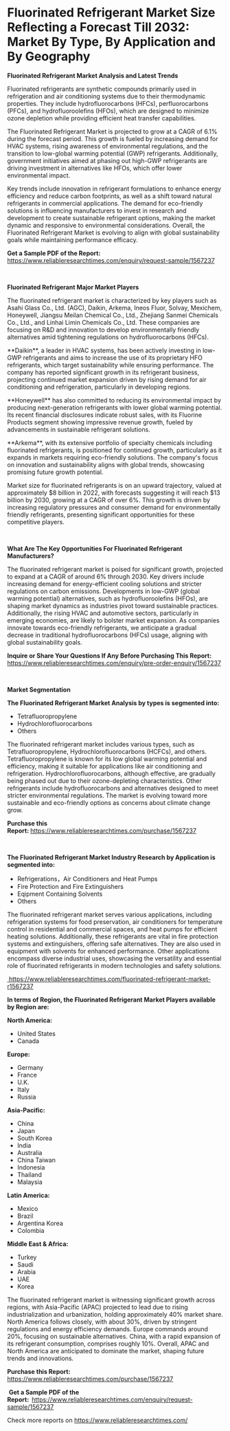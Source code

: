 <p><h1>Fluorinated Refrigerant Market Size Reflecting a Forecast Till 2032: Market By Type, By Application and By Geography</h1></p><p><strong>Fluorinated Refrigerant Market Analysis and Latest Trends</strong></p>
<p><p>Fluorinated refrigerants are synthetic compounds primarily used in refrigeration and air conditioning systems due to their thermodynamic properties. They include hydrofluorocarbons (HFCs), perfluorocarbons (PFCs), and hydrofluoroolefins (HFOs), which are designed to minimize ozone depletion while providing efficient heat transfer capabilities.</p><p>The Fluorinated Refrigerant Market is projected to grow at a CAGR of 6.1% during the forecast period. This growth is fueled by increasing demand for HVAC systems, rising awareness of environmental regulations, and the transition to low-global warming potential (GWP) refrigerants. Additionally, government initiatives aimed at phasing out high-GWP refrigerants are driving investment in alternatives like HFOs, which offer lower environmental impact.</p><p>Key trends include innovation in refrigerant formulations to enhance energy efficiency and reduce carbon footprints, as well as a shift toward natural refrigerants in commercial applications. The demand for eco-friendly solutions is influencing manufacturers to invest in research and development to create sustainable refrigerant options, making the market dynamic and responsive to environmental considerations. Overall, the Fluorinated Refrigerant Market is evolving to align with global sustainability goals while maintaining performance efficacy.</p></p>
<p><strong>Get a Sample PDF of the Report:&nbsp;</strong> <a href="https://www.reliableresearchtimes.com/enquiry/request-sample/1567237?utm_campaign=3059&utm_medium=2&utm_source=Github&utm_content=ia&utm_term=22032025&utm_id=fluorinated-refrigerant">https://www.reliableresearchtimes.com/enquiry/request-sample/1567237</a></p>
<p>&nbsp;</p>
<p><strong>Fluorinated Refrigerant Major Market Players</strong></p>
<p><p>The fluorinated refrigerant market is characterized by key players such as Asahi Glass Co., Ltd. (AGC), Daikin, Arkema, Ineos Fluor, Solvay, Mexichem, Honeywell, Jiangsu Meilan Chemical Co., Ltd., Zhejiang Sanmei Chemicals Co., Ltd., and Linhai Limin Chemicals Co., Ltd. These companies are focusing on R&D and innovation to develop environmentally friendly alternatives amid tightening regulations on hydrofluorocarbons (HFCs).</p><p>**Daikin**, a leader in HVAC systems, has been actively investing in low-GWP refrigerants and aims to increase the use of its proprietary HFO refrigerants, which target sustainability while ensuring performance. The company has reported significant growth in its refrigerant business, projecting continued market expansion driven by rising demand for air conditioning and refrigeration, particularly in developing regions.</p><p>**Honeywell** has also committed to reducing its environmental impact by producing next-generation refrigerants with lower global warming potential. Its recent financial disclosures indicate robust sales, with its Fluorine Products segment showing impressive revenue growth, fueled by advancements in sustainable refrigerant solutions.</p><p>**Arkema**, with its extensive portfolio of specialty chemicals including fluorinated refrigerants, is positioned for continued growth, particularly as it expands in markets requiring eco-friendly solutions. The company's focus on innovation and sustainability aligns with global trends, showcasing promising future growth potential.</p><p>Market size for fluorinated refrigerants is on an upward trajectory, valued at approximately $8 billion in 2022, with forecasts suggesting it will reach $13 billion by 2030, growing at a CAGR of over 6%. This growth is driven by increasing regulatory pressures and consumer demand for environmentally friendly refrigerants, presenting significant opportunities for these competitive players.</p></p>
<p>&nbsp;</p>
<p><strong>What Are The Key Opportunities For Fluorinated Refrigerant Manufacturers?</strong></p>
<p><p>The fluorinated refrigerant market is poised for significant growth, projected to expand at a CAGR of around 6% through 2030. Key drivers include increasing demand for energy-efficient cooling solutions and stricter regulations on carbon emissions. Developments in low-GWP (global warming potential) alternatives, such as hydrofluoroolefins (HFOs), are shaping market dynamics as industries pivot toward sustainable practices. Additionally, the rising HVAC and automotive sectors, particularly in emerging economies, are likely to bolster market expansion. As companies innovate towards eco-friendly refrigerants, we anticipate a gradual decrease in traditional hydrofluorocarbons (HFCs) usage, aligning with global sustainability goals.</p></p>
<p><strong>Inquire or Share Your Questions If Any Before Purchasing This Report:</strong> <a href="https://www.reliableresearchtimes.com/enquiry/pre-order-enquiry/1567237?utm_campaign=3059&utm_medium=2&utm_source=Github&utm_content=ia&utm_term=22032025&utm_id=fluorinated-refrigerant">https://www.reliableresearchtimes.com/enquiry/pre-order-enquiry/1567237</a></p>
<p>&nbsp;</p>
<p><strong>Market Segmentation</strong></p>
<p><strong>The Fluorinated Refrigerant Market Analysis by types is segmented into:</strong></p>
<p><ul><li>Tetrafluoropropylene</li><li>Hydrochlorofluorocarbons</li><li>Others</li></ul></p>
<p><p>The fluorinated refrigerant market includes various types, such as Tetrafluoropropylene, Hydrochlorofluorocarbons (HCFCs), and others. Tetrafluoropropylene is known for its low global warming potential and efficiency, making it suitable for applications like air conditioning and refrigeration. Hydrochlorofluorocarbons, although effective, are gradually being phased out due to their ozone-depleting characteristics. Other refrigerants include hydrofluorocarbons and alternatives designed to meet stricter environmental regulations. The market is evolving toward more sustainable and eco-friendly options as concerns about climate change grow.</p></p>
<p><strong>Purchase this Report:&nbsp;</strong><a href="https://www.reliableresearchtimes.com/purchase/1567237?utm_campaign=3059&utm_medium=2&utm_source=Github&utm_content=ia&utm_term=22032025&utm_id=fluorinated-refrigerant">https://www.reliableresearchtimes.com/purchase/1567237</a></p>
<p>&nbsp;</p>
<p><strong>The Fluorinated Refrigerant Market Industry Research by Application is segmented into:</strong></p>
<p><ul><li>Refrigerations，Air Conditioners and Heat Pumps</li><li>Fire Protection and Fire Extinguishers</li><li>Eqipment Containing Solvents</li><li>Others</li></ul></p>
<p><p>The fluorinated refrigerant market serves various applications, including refrigeration systems for food preservation, air conditioners for temperature control in residential and commercial spaces, and heat pumps for efficient heating solutions. Additionally, these refrigerants are vital in fire protection systems and extinguishers, offering safe alternatives. They are also used in equipment with solvents for enhanced performance. Other applications encompass diverse industrial uses, showcasing the versatility and essential role of fluorinated refrigerants in modern technologies and safety solutions.</p></p>
<p><a href="https://www.reliableresearchtimes.com/fluorinated-refrigerant-market-r1567237?utm_campaign=3059&utm_medium=2&utm_source=Github&utm_content=ia&utm_term=22032025&utm_id=fluorinated-refrigerant">&nbsp;https://www.reliableresearchtimes.com/fluorinated-refrigerant-market-r1567237</a></p>
<p><strong>In terms of Region, the Fluorinated Refrigerant Market Players available by Region are:</strong></p>
<p>
    <p> <strong> North America: </strong>
        <ul>
            <li>United States</li>
            <li>Canada</li>
        </ul>
        </p> 
    <p> <strong> Europe: </strong>
        <ul>
            <li>Germany</li>
            <li>France</li>
            <li>U.K.</li>
            <li>Italy</li>
            <li>Russia</li>
        </ul>
        </p> 
    <p> <strong> Asia-Pacific: </strong>
        <ul>
            <li>China</li>
            <li>Japan</li>
            <li>South Korea</li>
            <li>India</li>
            <li>Australia</li>
            <li>China Taiwan</li>
            <li>Indonesia</li>
            <li>Thailand</li>
            <li>Malaysia</li>
        </ul>
        </p> 
    <p> <strong> Latin America: </strong>
        <ul>
            <li>Mexico</li>
            <li>Brazil</li>
            <li>Argentina Korea</li>
            <li>Colombia</li>
        </ul>
        </p> 
    <p> <strong> Middle East & Africa: </strong>
        <ul>
            <li>Turkey</li>
            <li>Saudi</li>
            <li>Arabia</li>
            <li>UAE</li>
            <li>Korea</li>
        </ul>
    </p>
    </p>
<p><p>The fluorinated refrigerant market is witnessing significant growth across regions, with Asia-Pacific (APAC) projected to lead due to rising industrialization and urbanization, holding approximately 40% market share. North America follows closely, with about 30%, driven by stringent regulations and energy efficiency demands. Europe commands around 20%, focusing on sustainable alternatives. China, with a rapid expansion of its refrigerant consumption, comprises roughly 10%. Overall, APAC and North America are anticipated to dominate the market, shaping future trends and innovations.</p></p>
<p><strong>Purchase this Report: </strong><a href="https://www.reliableresearchtimes.com/purchase/1567237?utm_campaign=3059&utm_medium=2&utm_source=Github&utm_content=ia&utm_term=22032025&utm_id=fluorinated-refrigerant">https://www.reliableresearchtimes.com/purchase/1567237</a></p>
<p>&nbsp;<strong>Get a Sample PDF of the Report:&nbsp;&nbsp;</strong><a href="https://www.reliableresearchtimes.com/enquiry/request-sample/1567237?utm_campaign=3059&utm_medium=2&utm_source=Github&utm_content=ia&utm_term=22032025&utm_id=fluorinated-refrigerant">https://www.reliableresearchtimes.com/enquiry/request-sample/1567237</a></p>
<p><strong></strong></p>
<p>Check more reports on <a href="https://www.reliableresearchtimes.com/?utm_campaign=3059&utm_medium=2&utm_source=Github&utm_content=ia&utm_term=22032025&utm_id=fluorinated-refrigerant">https://www.reliableresearchtimes.com/</a></p>